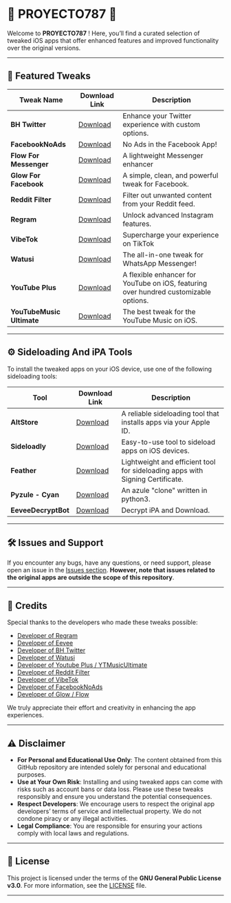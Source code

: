 # 📱 PROYECTO787 📱

Welcome to **PROYECTO787** ! Here, you’ll find a curated selection of tweaked iOS apps that offer enhanced features and improved functionality over the original versions.

---

## 🚀 Featured Tweaks

| Tweak Name               | Download Link                                                                                       | Description                                                                                                                   |
|--------------------------|-----------------------------------------------------------------------------------------------------|---------------------------------------------------------------------------------------------------------------------------------                                                                                              |
| **BH Twitter**           | [Download](https://github.com/BandarHL/BHTwitter)                                                   | Enhance your Twitter experience with custom options.       |
| **FacebookNoAds**        | [Download](https://www.ios-repo-updates.com/repository/p2kdev-s-repo/package/com.p2kdev.facebooknoads/) | No Ads in the Facebook App!                                                                                                   |
| **Flow For Messenger**   | [Download](https://github.com/dayanch96/Flow)                                                       | A lightweight Messenger enhancer                                                                                              |
| **Glow For Facebook**    | [Download](https://github.com/dayanch96/Glow)                                                       | A simple, clean, and powerful tweak for Facebook.                                                                             |                                                                                          |
| **Reddit Filter**        | [Download](https://github.com/level3tjg/RedditFilter)                                               | Filter out unwanted content from your Reddit feed.                                                                            |
| **Regram**               | [Download](https://www.patreon.com/FouadRaheb)                                                      | Unlock advanced Instagram features.                                                                                           |
| **VibeTok**              | [Download](https://t.me/DENS0R)                                                                     | Supercharge your experience on TikTok                                                                                         |
| **Watusi**               | [Download](https://github.com/FouadRaheb/Watusi-for-WhatsApp)                                       | The all-in-one tweak for WhatsApp Messenger!                                                                                  |                                                           |
| **YouTube Plus**         | [Download](https://github.com/dayanch96/YTLite)                                                     | A flexible enhancer for YouTube on iOS, featuring over hundred customizable options.                                          |
| **YouTubeMusic Ultimate**| [Download](https://github.com/dayanch96/YTMusicUltimate)                                            | The best tweak for the YouTube Music on iOS.                                                                                  |



---

## ⚙️ Sideloading And iPA Tools

To install the tweaked apps on your iOS device, use one of the following sideloading tools:

| Tool        | Download Link                              | Description                                    |
|-------------|--------------------------------------------|------------------------------------------------|
| **AltStore**| [Download](https://altstore.io/)           | A reliable sideloading tool that installs apps via your Apple ID. |
| **Sideloadly** | [Download](https://sideloadly.io/)      | Easy-to-use tool to sideload apps on iOS devices. |
| **Feather** | [Download](https://github.com/khcrysalis/Feather/) | Lightweight and efficient tool for sideloading apps with Signing Certificate. |
| **Pyzule - Cyan** | [Download](https://github.com/asdfzxcvbn/pyzule-rw/) | An azule "clone" written in python3. |
| **EeveeDecryptBot** | [Download](https://t.me/eeveedecrypterbot/) | Decrypt iPA and Download. |
---

## 🛠 Issues and Support

If you encounter any bugs, have any questions, or need support, please open an issue in the [Issues section](https://github.com/xENWewho/Proyecto787/issues). **However, note that issues related to the original apps are outside the scope of this repository**. 

---

## 👏 Credits

Special thanks to the developers who made these tweaks possible:

- [Developer of Regram](https://x.com/FouadRaheb)
- [Developer of Eevee](https://github.com/whoeevee/EeveeSpotify)
- [Developer of BH Twitter](https://x.com/BandarHL)
- [Developer of Watusi](https://x.com/FouadRaheb)
- [Developer of Youtube Plus / YTMusicUltimate](https://x.com/Dayanch96)
- [Developer of Reddit Filter](https://x.com/level3tjg)
- [Developer of VibeTok](https://x.com/xDensor)
- [Developer of FacebookNoAds](https://x.com/p2kdev)
- [Developer of Glow / Flow](https://x.com/Dayanch96)



We truly appreciate their effort and creativity in enhancing the app experiences.

---

## ⚠️ Disclaimer

- **For Personal and Educational Use Only**: The content obtained from this GitHub repository are intended solely for personal and educational purposes. 
- **Use at Your Own Risk**: Installing and using tweaked apps can come with risks such as account bans or data loss. Please use these tweaks responsibly and ensure you understand the potential consequences.
- **Respect Developers**: We encourage users to respect the original app developers’ terms of service and intellectual property. We do not condone piracy or any illegal activities.
- **Legal Compliance**: You are responsible for ensuring your actions comply with local laws and regulations.


---

## 📝 License

This project is licensed under the terms of the **GNU General Public License v3.0**. For more information, see the [LICENSE](https://www.gnu.org/licenses/gpl-3.0.en.html) file.

---
